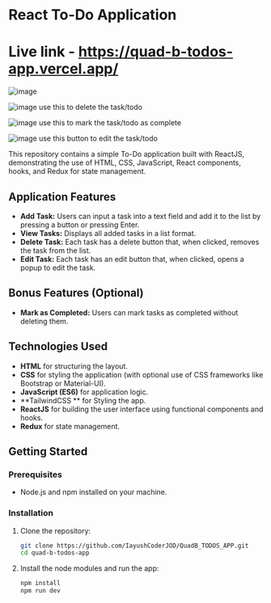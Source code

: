 # React To-Do Application
# Live link - https://quad-b-todos-app.vercel.app/

![image](https://github.com/user-attachments/assets/e4e9ad96-e53a-447e-a83f-6acaa11a0027)

![image](https://github.com/user-attachments/assets/3177dd7b-4552-4b34-bf2b-5ce6b6cea078) use this to delete the task/todo

![image](https://github.com/user-attachments/assets/0ac91277-af96-4ba7-bebb-cc745155f6ac) use this to mark the task/todo as complete

![image](https://github.com/user-attachments/assets/113cc2b3-af73-4825-bb92-d0af041f1a99) use this button to edit the task/todo





This repository contains a simple To-Do application built with ReactJS, demonstrating the use of HTML, CSS, JavaScript, React components, hooks, and Redux for state management.

## Application Features

- **Add Task:** Users can input a task into a text field and add it to the list by pressing a button or pressing Enter.
- **View Tasks:** Displays all added tasks in a list format.
- **Delete Task:** Each task has a delete button that, when clicked, removes the task from the list.
- **Edit Task:** Each task has an edit button that, when clicked, opens a popup to edit the task.

## Bonus Features (Optional)

- **Mark as Completed:** Users can mark tasks as completed without deleting them.

## Technologies Used

- **HTML** for structuring the layout.
- **CSS** for styling the application (with optional use of CSS frameworks like Bootstrap or Material-UI).
- **JavaScript (ES6)** for application logic.
- **TailwindCSS ** for Styling the app.
- **ReactJS** for building the user interface using functional components and hooks.
- **Redux** for state management.

## Getting Started

### Prerequisites

- Node.js and npm installed on your machine.

### Installation

1. Clone the repository:
   ```bash
   git clone https://github.com/IayushCoderJOD/QuadB_TODOS_APP.git
   cd quad-b-todos-app
   
2. Install the node modules and run the app:
   ```bash
   npm install
   npm run dev

   
